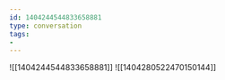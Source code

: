```yaml
---
id: 1404244544833658881
type: conversation
tags:
- 
---
```

![[1404244544833658881]]
![[1404280522470150144]]

